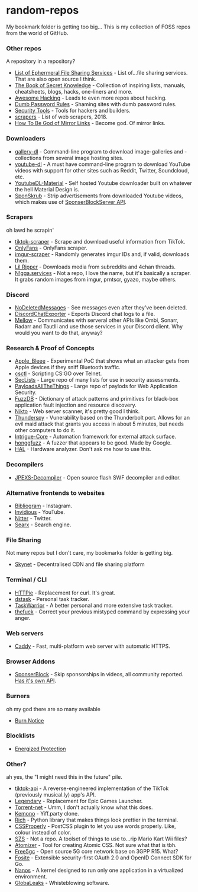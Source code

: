 # random-repos
My bookmark folder is getting too big...
This is my collection of FOSS repos from the world of GitHub.

### Other repos
A repository in a repository?
- [List of Ephermeral File Sharing Services](https://gist.github.com/Prajjwal/2226c6a96d1d72abc713e889160a9f81) - List of...file sharing services. That are also open source I think.
- [The Book of Secret Knowledge](https://github.com/trimstray/the-book-of-secret-knowledge) - Collection of inspiring lists, manuals, cheatsheets, blogs, hacks, one-liners and more.
- [Awesome Hacking](https://github.com/Hack-with-Github/Awesome-Hacking) - Leads to even more repos about hacking.
- [Dumb Password Rules](https://github.com/dumb-password-rules/dumb-password-rules) - Shaming sites with dumb password rules.
- [Security Tools](https://tools.tldr.run/) - Tools for hackers and builders.
- [scrapers](https://github.com/cassidoo/scrapers) - List of web scrapers, 2018.
- [How To Be God of Mirror Links](https://github.com/Drovosek01/how-to-be-god-of-mirror-links/blob/master/docs/en-US/files-hostings-list.md) - Become god. Of mirror links.

### Downloaders
- [gallery-dl](https://github.com/mikf/gallery-dl/) - Command-line program to download image-galleries and -collections from several image hosting sites.
- [youtube-dl](https://github.com/ytdl-org/youtube-dl) - A must have command-line program to download YouTube videos with support for other sites such as Reddit, Twitter, Soundcloud, etc.
- [YoutubeDL-Material](https://github.com/Tzahi12345/YoutubeDL-Material) - Self hosted Youtube downloader built on whatever the hell Material Design is.
- [SponSkrub](https://github.com/faissaloo/SponSkrub) - Strip advertisements from downloaded Youtube videos, which makes use of [SponserBlockServer API](https://github.com/ajayyy/SponsorBlockServer).


### Scrapers
oh lawd he scrapin'
- [tiktok-scraper](https://github.com/drawrowfly/tiktok-scraper) - Scrape and download useful information from TikTok.
- [OnlyFans](https://github.com/DIGITALCRIMINAL/OnlyFans) - OnlyFans scraper.
- [imgur-scraper](https://github.com/aqswdefr746/imgur-scraper) - Randomly generates imgur IDs and, if valid, downloads them.
- [Lil Ripper](https://github.com/pauliusbaulius/lil_ripper) - Downloads media from subreddits and 4chan threads.
- [N!gga.services](https://nigga.services/) - Not a repo, I love the name, but it's basically a scraper. It grabs random images from imgur, prntscr, gyazo, maybe others.

### Discord
- [NoDeletedMessages](https://github.com/Mega-Mewthree/BetterDiscordTrustedUnofficialPlugins) - See messages even after they've been deleted.
- [DiscordChatExporter](https://github.com/Tyrrrz/DiscordChatExporter) - Exports Discord chat logs to a file.
- [Mellow](https://github.com/v0idp/Mellow) - Communicates with serveral other APIs like Ombi, Sonarr, Radarr and Tautlli and use those services in your Discord client. Why would you want to do that, anyway?

### Research & Proof of Concepts
- [Apple_Bleee](https://github.com/hexway/apple_bleee) - Experimental PoC that shows what an attacker gets from Apple devices if they sniff Bluetooth traffic.
- [csctl](https://github.com/403-Fruit/csctl) - Scripting CS:GO over Telnet.
- [SecLists](https://github.com/danielmiessler/SecLists/) - Large repo of many lists for use in security assessments.
- [PayloadsAllTheThings](https://github.com/swisskyrepo/PayloadsAllTheThings) - Large repo of paylods for Web Application Security.
- [FuzzDB](https://github.com/fuzzdb-project/fuzzdb) - Dictionary of attack patterns and primitives for black-box application fault injection and resource discovery. 
- [Nikto](https://github.com/sullo/nikto) - Web server scanner, it's pretty good I think.
- [Thunderspy](https://thunderspy.io/) - Vunerability based on the Thunderbolt port. Allows for an evil maid attack that grants you access in about 5 minutes, but needs other computers to do it.
- [Intrigue-Core](https://github.com/intrigueio/intrigue-core) - Automation framework for external attack surface.
- [honggfuzz](https://github.com/google/honggfuzz) - A fuzzer that appears to be good. Made by Google.
- [HAL](https://github.com/emsec/hal) - Hardware analyzer. Don't ask me how to use this.

### Decompilers
- [JPEXS-Decompiler](https://github.com/jindrapetrik/jpexs-decompiler) - Open source flash SWF decompiler and editor.

### Alternative frontends to websites
- [Bibliogram](https://github.com/cloudrac3r/bibliogram/) - Instagram.
- [Invidious](https://github.com/omarroth/invidious/) - YouTube.
- [Nitter](https://github.com/zedeus/nitter/) - Twitter.
- [Searx](https://github.com/asciimoo/searx) - Search engine.

### File Sharing
Not many repos but I don't care, my bookmarks folder is getting big.
- [Skynet](https://siasky.net/) - Decentralised CDN and file sharing platform

### Terminal / CLI
- [HTTPie](https://github.com/jakubroztocil/httpie) - Replacement for curl. It's great.
- [dstask](https://github.com/naggie/dstask) - Personal task tracker.
- [TaskWarrior](https://github.com/GothenburgBitFactory/taskwarrior) - A better personal and more extensive task tracker.
- [thefuck](https://github.com/nvbn/thefuck) - Correct your previous mistyped command by expressing your anger.

### Web servers
- [Caddy](https://github.com/caddyserver/caddy) - Fast, multi-platform web server with automatic HTTPS.

### Browser Addons
- [SponserBlock](https://github.com/ajayyy/SponsorBlock) - Skip sponsorships in videos, all community reported. [Has it's own API](https://github.com/ajayyy/SponsorBlockServer).

### Burners
oh my god there are so many available
- [Burn Notice](https://github.com/burn-notice/burn-notice)

### Blocklists
- [Energized Protection](https://github.com/EnergizedProtection/block)

### Other?
ah yes, the "I might need this in the future" pile.
- [tiktok-api](https://github.com/szdc/tiktok-api) - A reverse-engineered implementation of the TikTok (previously musical.ly) app's API.
- [Legendary](https://github.com/derrod/legendary) - Replacement for Epic Games Launcher.
- [Torrent-net](https://github.com/lmatteis/torrent-net) - Umm, I don't actually know what this does.
- [Kemono](https://github.com/OpenYiff/Kemono) - Yiff.party clone.
- [Rich](https://github.com/willmcgugan/rich) - Python library that makes things look prettier in the terminal.
- [CSSProperly](https://github.com/jevakallio/css-properly) - PostCSS plugin to let you use words properly. Like, colour instead of color.
- [SZS](https://szs.wiimm.de/) - Not a repo. A toolset of things to use to...rip Mario Kart Wii files?
- [Atomizer](https://github.com/acss-io/atomizer) - Tool for creating Atomic CSS. Not sure what that is tbh.
- [Free5gc](https://github.com/free5gc/free5gc) - Open source 5G core network base on 3GPP R15. What?
- [Fosite](https://github.com/ory/fosite) - Extensible security-first OAuth 2.0 and OpenID Connect SDK for Go.
- [Nanos](https://github.com/nanovms/nanos) - A kernel designed to run only one application in a virtualized environment.
- [GlobaLeaks](https://github.com/globaleaks/GlobaLeaks) - Whisteblowing software.


